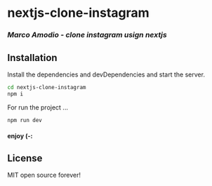 # nextjs-clone-instagram
### _Marco Amodio - clone instagram usign nextjs_

## Installation
Install the dependencies and devDependencies and start the server.

```sh
cd nextjs-clone-instagram
npm i
```

For run the project ...

```sh
npm run dev
```

#### enjoy (-:

## License

MIT
open source forever!
